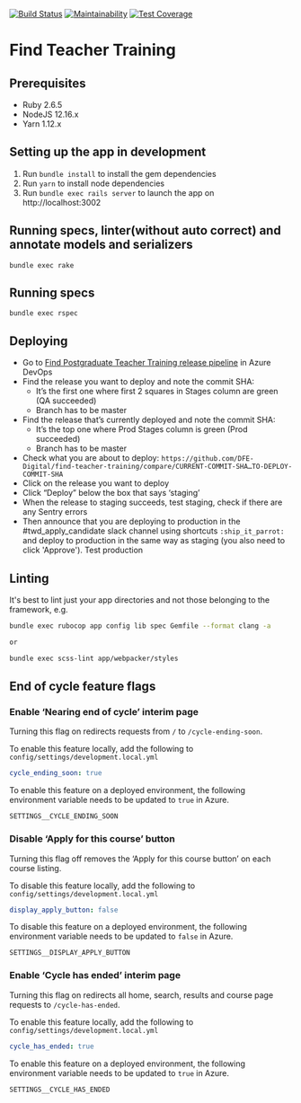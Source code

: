 [![Build Status](https://dfe-ssp.visualstudio.com/Become-A-Teacher/_apis/build/status/Find/find-teacher-training?branchName=master)](https://dfe-ssp.visualstudio.com/Become-A-Teacher/_build/latest?definitionId=296&branchName=master)
[![Maintainability](https://api.codeclimate.com/v1/badges/f97679a5f6ddaa3f8981/maintainability)](https://codeclimate.com/github/DFE-Digital/find-teacher-training/maintainability)
[![Test Coverage](https://api.codeclimate.com/v1/badges/f97679a5f6ddaa3f8981/test_coverage)](https://codeclimate.com/github/DFE-Digital/find-teacher-training/test_coverage)

# Find Teacher Training

## Prerequisites

- Ruby 2.6.5
- NodeJS 12.16.x
- Yarn 1.12.x

## Setting up the app in development

1. Run `bundle install` to install the gem dependencies
2. Run `yarn` to install node dependencies
3. Run `bundle exec rails server` to launch the app on http://localhost:3002

## Running specs, linter(without auto correct) and annotate models and serializers

```
bundle exec rake
```

## Running specs

```
bundle exec rspec
```

## Deploying

- Go to [Find Postgraduate Teacher Training release pipeline](https://dfe-ssp.visualstudio.com/Become-A-Teacher/_release?_a=releases&view=mine&definitionId=30) in Azure DevOps
- Find the release you want to deploy and note the commit SHA:
  - It’s the first one where first 2 squares in Stages column are green (QA succeeded)
  - Branch has to be master
- Find the release that’s currently deployed and note the commit SHA:
  - It’s the top one where Prod Stages column is green (Prod succeeded)
  - Branch has to be master
- Check what you are about to deploy: `https://github.com/DFE-Digital/find-teacher-training/compare/CURRENT-COMMIT-SHA…TO-DEPLOY-COMMIT-SHA`
- Click on the release you want to deploy
- Click “Deploy” below the box that says ‘staging’
- When the release to staging succeeds, test staging, check if there are any Sentry errors
- Then announce that you are deploying to production in the #twd_apply_candidate slack channel using shortcuts `:ship_it_parrot:` and deploy to production in the same way as staging (you also need to click 'Approve'). Test production

## Linting

It's best to lint just your app directories and not those belonging to the framework, e.g.

```bash
bundle exec rubocop app config lib spec Gemfile --format clang -a

or

bundle exec scss-lint app/webpacker/styles
```

## End of cycle feature flags

### Enable ‘Nearing end of cycle’ interim page
Turning this flag on redirects requests from `/` to `/cycle-ending-soon`.

To enable this feature locally, add the following to `config/settings/development.local.yml`

```yaml
cycle_ending_soon: true
```

To enable this feature on a deployed environment, the following environment variable needs to be updated to `true` in Azure.

```
SETTINGS__CYCLE_ENDING_SOON
```

### Disable ‘Apply for this course’ button
Turning this flag off removes the ‘Apply for this course button’ on each course listing.

To disable this feature locally, add the following to `config/settings/development.local.yml`

```yaml
display_apply_button: false
```

To disable this feature on a deployed environment, the following environment variable needs to be updated to `false` in Azure.

```
SETTINGS__DISPLAY_APPLY_BUTTON
```

### Enable ‘Cycle has ended’ interim page 

Turning this flag on redirects all home, search, results and course page requests to `/cycle-has-ended`.

To enable this feature locally, add the following to `config/settings/development.local.yml`

```yaml
cycle_has_ended: true
```

To enable this feature on a deployed environment, the following environment variable needs to be updated to `true` in Azure.

```
SETTINGS__CYCLE_HAS_ENDED
```
